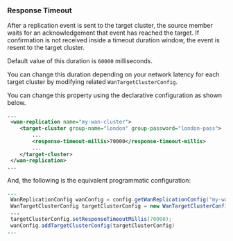 
### Response Timeout

After a replication event is sent to the target cluster, the source member waits for an acknowledgement that event has reached the target.
If confirmation is not received inside a timeout duration window, the event is resent to the target cluster.

Default value of this duration is `60000` milliseconds.

You can change this duration depending on your network latency for each target cluster by modifying related `WanTargetClusterConfig`.

You can change this property using the declarative configuration as shown below.

```xml
...
 <wan-replication name="my-wan-cluster">
    <target-cluster group-name="london" group-password="london-pass">
        ...
        <response-timeout-millis>70000</response-timeout-millis>
        ...
    </target-cluster>
 </wan-replication>
...
```

And, the following is the equivalent programmatic configuration:

```java
...
 WanReplicationConfig wanConfig = config.getWanReplicationConfig("my-wan-cluster");
 WanTargetClusterConfig targetClusterConfig = new WanTargetClusterConfig();
 ...
 targetClusterConfig.setResponseTimeoutMillis(70000);
 wanConfig.addTargetClusterConfig(targetClusterConfig)
...
``` 

